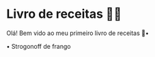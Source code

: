 # Livro de receitas :man_cook:

Olá! Bem vido ao meu primeiro livro de receitas :wave:•

• Strogonoff de frango

